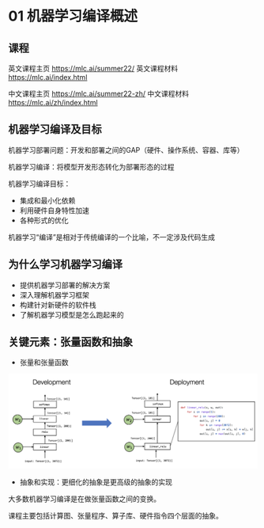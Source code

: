 # 01 机器学习编译概述

## 课程

英文课程主页 https://mlc.ai/summer22/ 英文课程材料 https://mlc.ai/index.html

中文课程主页 https://mlc.ai/summer22-zh/ 中文课程材料 https://mlc.ai/zh/index.html

## 机器学习编译及目标

机器学习部署问题：开发和部署之间的GAP（硬件、操作系统、容器、库等）

机器学习编译：将模型开发形态转化为部署形态的过程

机器学习编译目标：

- 集成和最小化依赖
- 利用硬件自身特性加速
- 各种形式的优化

机器学习“编译”是相对于传统编译的一个比喻，不一定涉及代码生成

## 为什么学习机器学习编译

- 提供机器学习部署的解决方案
- 深入理解机器学习框架
- 构建针对新硬件的软件栈
- 了解机器学习模型是怎么跑起来的

## 关键元素：张量函数和抽象

- 张量和张量函数

![../_images/mlc-elem-transform.png](image/mlc-elem-transform.png)

- 抽象和实现：更细化的抽象是更高级的抽象的实现

大多数机器学习编译是在做张量函数之间的变换。

课程主要包括计算图、张量程序、算子库、硬件指令四个层面的抽象。
